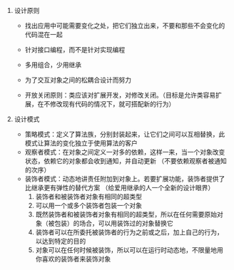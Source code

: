 1. 设计原则

   - 找出应用中可能需要变化之处，把它们独立出来，不要和那些不会变化的代码混在一起
   - 针对接口编程，而不是针对实现编程
   - 多用组合，少用继承

   - 为了交互对象之间的松耦合设计而努力

   - 开放关闭原则：类应该对扩展开发，对修改关闭。（目标是允许类容易扩展，在不修改现有代码的情况下，就可搭配新的行为）

2. 设计模式
   - 策略模式：定义了算法族，分别封装起来，让它们之间可以互相替换，此模式让算法的变化独立于使用算法的客户
   - 观察者模式：在对象之间定义一对多的依赖，这样一来，当一个对象改变状态，依赖它的对象都会收到通知，并自动更新 （不要依赖观察者被通知的次序）
   - 装饰者模式：动态地讲责任附加到对象上。若要扩展功能，装饰者提供了比继承更有弹性的替代方案 （给爱用继承的人一个全新的设计眼界）
     1. 装饰者和被装饰者对象有相同的超类型
     2. 可以用一个或多个装饰者包装一个对象
     3. 既然装饰者和被装饰者对象有相同的超类型，所以在任何需要原始对象（被包装）的场合，可以用装饰过的对象替换它
     4. 装饰者可以在所委托被装饰者的行为之前或之后，加上自己的行为，以达到特定的目的
     5. 对象可以在任何时候被装饰，所以可以在运行时动态地，不限量地用你喜欢的装饰者来装饰对象
